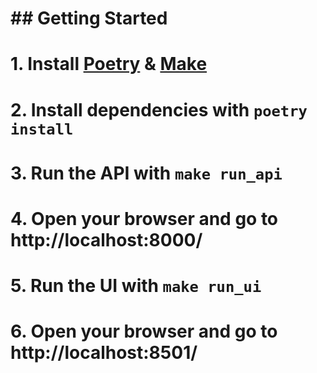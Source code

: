 #
# ## Getting Started
#
# 1. Install [Poetry](https://python-poetry.org/docs/#installation) & [Make](https://www.gnu.org/software/make/)
# 2. Install dependencies with `poetry install`
# 3. Run the API with `make run_api`
# 4. Open your browser and go to http://localhost:8000/
# 5. Run the UI with `make run_ui`
# 6. Open your browser and go to http://localhost:8501/
